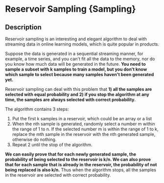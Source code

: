 # Reservoir Sampling {Sampling}

## Description

Reservoir sampling is an interesting and elegant algorithm to deal with streaming data in online learning models, which is quite popular in products.

Suppose the data is generated in a sequential streaming manner, for example, a time series, and you can't fit all the data to the memory, nor do you know how much data will be generated in the future. **You need to sample a subset with k samples to train a model, but you don't know which sample to select because many samples haven't been generated yet.**

Reservoir sampling can deal with this problem that **1) all the samples are selected with equal probability and 2) if you stop the algorithm at any time, the samples are always selected with correct probability.**

The algorithm contains 3 steps:

1. Put the first k samples in a reservoir, which could be an array or a list
2. When the nth sample is generated, randomly select a number m within the range of 1 to n. If the selected number m is within the range of 1 to k, replace the mth sample in the reservoir with the nth generated sample, otherwise do nothing.
3. Repeat 2 until the stop of the algorithm.

**We can easily prove that for each newly generated sample, the probability of being selected to the reservoir is k/n.
We can also prove that for each sample that is already in the reservoir, the probability of not being replaced is also k/n.** Thus when the algorithm stops, all the samples in the reservoir are selected with correct probability.
